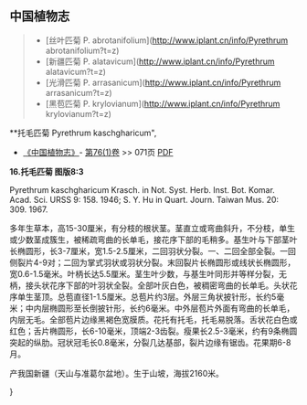 

## 中国植物志

> * [丝叶匹菊  P.  abrotanifolium](http://www.iplant.cn/info/Pyrethrum abrotanifolium?t=z)
> * [新疆匹菊  P.  alatavicum](http://www.iplant.cn/info/Pyrethrum alatavicum?t=z)
> * [光滑匹菊  P.  arrasanicum](http://www.iplant.cn/info/Pyrethrum arrasanicum?t=z)
> * [黑苞匹菊  P.  krylovianum](http://www.iplant.cn/info/Pyrethrum krylovianum?t=z)


**托毛匹菊 Pyrethrum kaschgharicum",



* [《中国植物志》](http://www.iplant.cn/frps)- [第76(1)卷](http://www.iplant.cn/frps/vol/76(1)) >> 071页 [PDF](http://www.iplant.cn/frps/pdf/76(1)/071.PDF)


**16.托毛匹菊 图版8:3**

Pyrethrum kaschgharicum Krasch. in Not. Syst. Herb. Inst. Bot. Komar. Acad. Sci. URSS 9: 158. 1946; S. Y. Hu in Quart. Journ. Taiwan Mus. 20: 309. 1967.

多年生草本，高15-30厘米，有分枝的根状茎。茎直立或弯曲斜升，不分枝，单生或少数茎成簇生，被稀疏弯曲的长单毛，接花序下部的毛稍多。基生叶与下部茎叶长椭圆形，长3-7厘米，宽1.5-2.5厘米，二回羽状分裂。一、二回全部全裂。一回侧裂片4-9对；二回为掌式羽状或羽状分裂。末回裂片长椭圆形或线状长椭圆形，宽0.6-1.5毫米。叶柄长达5.5厘米。茎生叶少数，与基生叶同形并等样分裂，无柄，接头状花序下部的叶羽状全裂。全部叶灰白色，被稠密弯曲的长单毛。头状花序单生茎顶。总苞直径1-1.5厘米。总苞片约3层。外层三角状披针形，长约5毫米；中内层椭圆形至长倒披针形，长约6毫米。中外层苞片外面有弯曲的长单毛，内层无毛。全部苞片边缘黑褐色宽膜质。花托有托毛，托毛易脱落。舌状花白色或红色；舌片椭圆形，长6-10毫米，顶端2-3齿裂。瘦果长2.5-3毫米，约有9条椭圆突起的纵肋。冠状冠毛长0.8毫米，分裂几达基部，裂片边缘有锯齿。花果期6-8月。

产我国新疆（天山与准葛尔盆地）。生于山坡，海拔2160米。



}